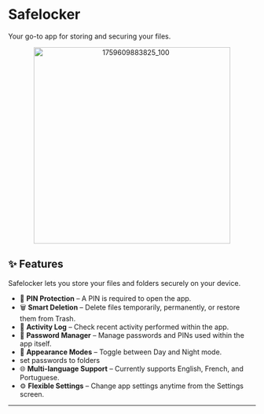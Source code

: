 # Safelocker  
Your go-to app for storing and securing your files.


<div align="center" style="display: flex; justify-content: center; gap: 10px; flex-wrap: wrap;">
<img height="400" alt="1759609883825_100" src="https://github.com/user-attachments/assets/d03a4e5a-2658-412e-ae5f-1b88d12998bd" />

 
 
 </div>



## ✨ Features

Safelocker lets you store your files and folders securely on your device.  

- 🔑 **PIN Protection** – A PIN is required to open the app.  
- 🗑 **Smart Deletion** – Delete files temporarily, permanently, or restore them from Trash.  
- 📝 **Activity Log** – Check recent activity performed within the app.  
- 🔐 **Password Manager** – Manage passwords and PINs used within the app itself.  
- 🎨 **Appearance Modes** – Toggle between Day and Night mode.  
- set passwords to folders
- 🌐 **Multi-language Support** – Currently supports English, French, and Portuguese.  
- ⚙️ **Flexible Settings** – Change app settings anytime from the Settings screen.

---

